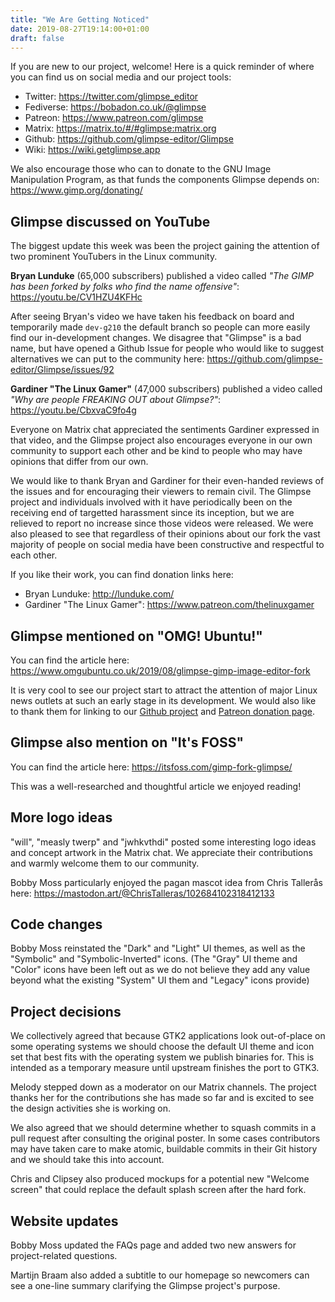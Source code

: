 ```yaml
---
title: "We Are Getting Noticed"
date: 2019-08-27T19:14:00+01:00
draft: false
---
```

If you are new to our project, welcome! Here is a quick reminder of where you can find us on social media and our project tools:

- Twitter: https://twitter.com/glimpse_editor
- Fediverse: https://bobadon.co.uk/@glimpse
- Patreon: https://www.patreon.com/glimpse
- Matrix: https://matrix.to/#/#glimpse:matrix.org
- Github: https://github.com/glimpse-editor/Glimpse
- Wiki: https://wiki.getglimpse.app

We also encourage those who can to donate to the GNU Image Manipulation Program, as that funds the components Glimpse depends on: https://www.gimp.org/donating/

## Glimpse discussed on YouTube
The biggest update this week was been the project gaining the attention of two prominent YouTubers in the Linux community.

**Bryan Lunduke** (65,000 subscribers) published a video called *"The GIMP has been forked by folks who find the name offensive"*: https://youtu.be/CV1HZU4KFHc

After seeing Bryan's video we have taken his feedback on board and temporarily made `dev-g210` the default branch so people can more easily find our in-development changes. We disagree that "Glimpse" is a bad name, but have opened a Github Issue for people who would like to suggest alternatives we can put to the community here: https://github.com/glimpse-editor/Glimpse/issues/92

**Gardiner "The Linux Gamer"** (47,000 subscribers) published a video called *"Why are people FREAKING OUT about Glimpse?"*: https://youtu.be/CbxvaC9fo4g

Everyone on Matrix chat appreciated the sentiments Gardiner expressed in that video, and the Glimpse project also encourages everyone in our own community to support each other and be kind to people who may have opinions that differ from our own.

We would like to thank Bryan and Gardiner for their even-handed reviews of the issues and for encouraging their viewers to remain civil. The Glimpse project and individuals involved with it have periodically been on the receiving end of targetted harassment since its inception, but we are relieved to report no increase since those videos were released. We were also pleased to see that regardless of their opinions about our fork the vast majority of people on social media have been constructive and respectful to each other.

If you like their work, you can find donation links here:

- Bryan Lunduke: http://lunduke.com/
- Gardiner "The Linux Gamer": https://www.patreon.com/thelinuxgamer

## Glimpse mentioned on "OMG! Ubuntu!"
You can find the article here: https://www.omgubuntu.co.uk/2019/08/glimpse-gimp-image-editor-fork

It is very cool to see our project start to attract the attention of major Linux news outlets at such an early stage in its development. We would also like to thank them for linking to our [Github project](https://github.com/glimpse-editor/Glimpse) and [Patreon donation page](https://www.patreon.com/glimpse).

## Glimpse also mention on "It's FOSS"
You can find the article here: https://itsfoss.com/gimp-fork-glimpse/

This was a well-researched and thoughtful article we enjoyed reading!

## More logo ideas
"will", "measly twerp" and "jwhkvthdi" posted some interesting logo ideas and concept artwork in the Matrix chat. We appreciate their contributions and warmly welcome them to our community.

Bobby Moss particularly enjoyed the pagan mascot idea from Chris Tallerås here: https://mastodon.art/@ChrisTalleras/102684102318412133

## Code changes
Bobby Moss reinstated the "Dark" and "Light" UI themes, as well as the "Symbolic" and "Symbolic-Inverted" icons. (The "Gray" UI theme and "Color" icons have been left out as we do not believe they add any value beyond what the existing "System" UI them and "Legacy" icons provide)

## Project decisions
We collectively agreed that because GTK2 applications look out-of-place on some operating systems we should choose the default UI theme and icon set that best fits with the operating system we publish binaries for. This is intended as a temporary measure until upstream finishes the port to GTK3.

Melody stepped down as a moderator on our Matrix channels. The project thanks her for the contributions she has made so far and is excited to see the design activities she is working on.

We also agreed that we should determine whether to squash commits in a pull request after consulting the original poster. In some cases contributors may have taken care to make atomic, buildable commits in their Git history and we should take this into account.

Chris and Clipsey also produced mockups for a potential new "Welcome screen" that could replace the default splash screen after the hard fork.

## Website updates
Bobby Moss updated the FAQs page and added two new answers for project-related questions.

Martijn Braam also added a subtitle to our homepage so newcomers can see a one-line summary clarifying the Glimpse project's purpose.
